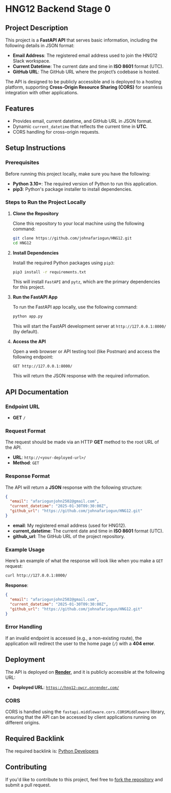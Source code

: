 # HNG12 Backend Stage 0

## Project Description

This project is a **FastAPI API** that serves basic information, including the following details in JSON format:

- **Email Address**: The registered email address used to join the HNG12 Slack workspace.
- **Current Datetime**: The current date and time in **ISO 8601** format (UTC).
- **GitHub URL**: The GitHub URL where the project’s codebase is hosted.

The API is designed to be publicly accessible and is deployed to a hosting platform, supporting **Cross-Origin Resource Sharing (CORS)** for seamless integration with other applications.

## Features

- Provides email, current datetime, and GitHub URL in JSON format.
- Dynamic `current_datetime` that reflects the current time in **UTC**.
- CORS handling for cross-origin requests.

## Setup Instructions

### Prerequisites

Before running this project locally, make sure you have the following:

- **Python 3.10+**: The required version of Python to run this application.
- **pip3**: Python's package installer to install dependencies.
  
### Steps to Run the Project Locally

1. **Clone the Repository**

   Clone this repository to your local machine using the following command:

   ```bash
   git clone https://github.com/johnafariogun/HNG12.git
   cd HNG12
   ```

2. **Install Dependencies**

   Install the required Python packages using `pip3`:

   ```bash
   pip3 install -r requirements.txt
   ```

   This will install `FastAPI` and `pytz`, which are the primary dependencies for this project.

3. **Run the FastAPI App**

   To run the FastAPI app locally, use the following command:

   ```bash
   python app.py
   ```

   This will start the FastAPI development server at `http://127.0.0.1:8000/` (by default).

4. **Access the API**

   Open a web browser or API testing tool (like Postman) and access the following endpoint:

   ```
   GET http://127.0.0.1:8000/
   ```

   This will return the JSON response with the required information.

## API Documentation

### Endpoint URL

- **GET** `/`

### Request Format

The request should be made via an HTTP **GET** method to the root URL of the API.

- **URL**: `http://<your-deployed-url>/`
- **Method**: `GET`

### Response Format

The API will return a **JSON** response with the following structure:

```json
{
  "email": "afariogunjohn2502@gmail.com",
  "current_datetime": "2025-01-30T09:30:00Z",
  "github_url": "https://github.com/johnafariogun/HNG12.git"
}
```

- **email**: My registered email address (used for HNG12).
- **current_datetime**: The current date and time in **ISO 8601** format (UTC).
- **github_url**: The GitHub URL of the project repository.

### Example Usage

Here’s an example of what the response will look like when you make a `GET` request:

```bash
curl http://127.0.0.1:8000/
```

**Response**:
```json
{
  "email": "afariogunjohn2502@gmail.com",
  "current_datetime": "2025-01-30T09:30:00Z",
  "github_url": "https://github.com/johnafariogun/HNG12.git"
}
```

### Error Handling

If an invalid endpoint is accessed (e.g., a non-existing route), the application will redirect the user to the home page (`/`) with a **404 error**.

## Deployment

The API is deployed on **[Render](https://render.com/)**, and it is publicly accessible at the following URL:

- **Deployed URL**: <a href="https://hng12-owcr.onrender.com/">`https://hng12-owcr.onrender.com/`</a>

### CORS

CORS is handled using the `fastapi.middleware.cors.CORSMiddleware` library, ensuring that the API can be accessed by client applications running on different origins.

## Required Backlink

The required backlink is: <a  href="https://hng.tech/hire/python-developers">Python Developers</a>

## Contributing

If you'd like to contribute to this project, feel free to <a href="https://github.com/johnafariogun/HNG12/fork">fork the repository</a> and submit a pull request. <!-- For more detailed information, check out the [contributing guidelines](CONTRIBUTING.md). -->

<!-- 
## License

This project is licensed under the MIT License. -->
